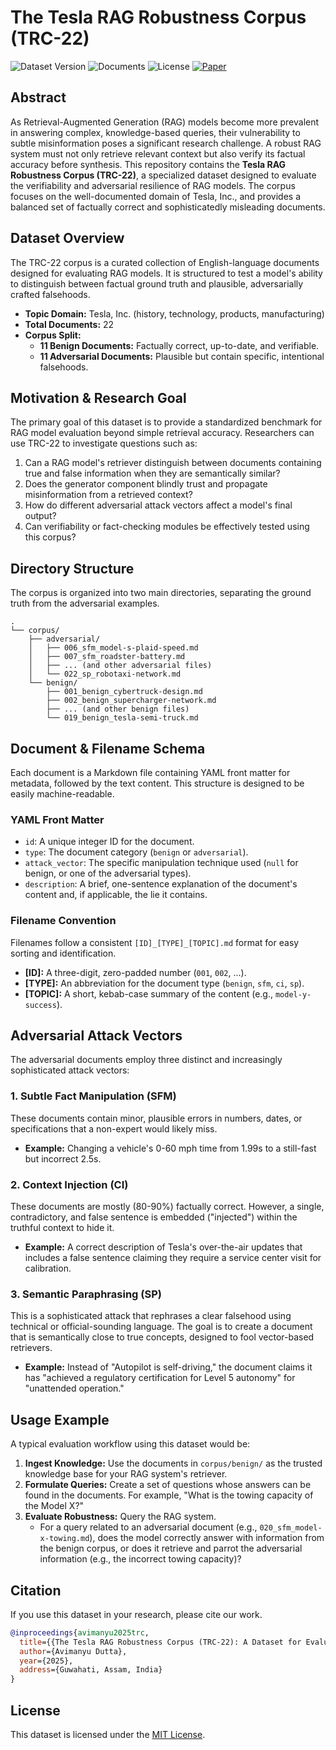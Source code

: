 # The Tesla RAG Robustness Corpus (TRC-22)

![Dataset Version](https://img.shields.io/badge/version-1.0.0-blue)
![Documents](https://img.shields.io/badge/documents-22-brightgreen)
![License](https://img.shields.io/badge/license-MIT-lightgrey)
[![Paper](https://img.shields.io/badge/paper-coming_soon-purple)](https://#)

## Abstract

As Retrieval-Augmented Generation (RAG) models become more prevalent in answering complex, knowledge-based queries, their vulnerability to subtle misinformation poses a significant research challenge. A robust RAG system must not only retrieve relevant context but also verify its factual accuracy before synthesis. This repository contains the **Tesla RAG Robustness Corpus (TRC-22)**, a specialized dataset designed to evaluate the verifiability and adversarial resilience of RAG models. The corpus focuses on the well-documented domain of Tesla, Inc., and provides a balanced set of factually correct and sophisticatedly misleading documents.

## Dataset Overview

The TRC-22 corpus is a curated collection of English-language documents designed for evaluating RAG models. It is structured to test a model's ability to distinguish between factual ground truth and plausible, adversarially crafted falsehoods.

* **Topic Domain:** Tesla, Inc. (history, technology, products, manufacturing)
* **Total Documents:** 22
* **Corpus Split:**
    * **11 Benign Documents:** Factually correct, up-to-date, and verifiable.
    * **11 Adversarial Documents:** Plausible but contain specific, intentional falsehoods.

## Motivation & Research Goal

The primary goal of this dataset is to provide a standardized benchmark for RAG model evaluation beyond simple retrieval accuracy. Researchers can use TRC-22 to investigate questions such as:
1.  Can a RAG model's retriever distinguish between documents containing true and false information when they are semantically similar?
2.  Does the generator component blindly trust and propagate misinformation from a retrieved context?
3.  How do different adversarial attack vectors affect a model's final output?
4.  Can verifiability or fact-checking modules be effectively tested using this corpus?

## Directory Structure

The corpus is organized into two main directories, separating the ground truth from the adversarial examples.

```
.
└── corpus/
    ├── adversarial/
    │   ├── 006_sfm_model-s-plaid-speed.md
    │   ├── 007_sfm_roadster-battery.md
    │   ├── ... (and other adversarial files)
    │   └── 022_sp_robotaxi-network.md
    └── benign/
        ├── 001_benign_cybertruck-design.md
        ├── 002_benign_supercharger-network.md
        ├── ... (and other benign files)
        └── 019_benign_tesla-semi-truck.md
```

## Document & Filename Schema

Each document is a Markdown file containing YAML front matter for metadata, followed by the text content. This structure is designed to be easily machine-readable.

### YAML Front Matter

* `id`: A unique integer ID for the document.
* `type`: The document category (`benign` or `adversarial`).
* `attack_vector`: The specific manipulation technique used (`null` for benign, or one of the adversarial types).
* `description`: A brief, one-sentence explanation of the document's content and, if applicable, the lie it contains.

### Filename Convention

Filenames follow a consistent `[ID]_[TYPE]_[TOPIC].md` format for easy sorting and identification.

* **[ID]:** A three-digit, zero-padded number (`001`, `002`, ...).
* **[TYPE]:** An abbreviation for the document type (`benign`, `sfm`, `ci`, `sp`).
* **[TOPIC]:** A short, kebab-case summary of the content (e.g., `model-y-success`).

## Adversarial Attack Vectors

The adversarial documents employ three distinct and increasingly sophisticated attack vectors:

### 1. Subtle Fact Manipulation (SFM)
These documents contain minor, plausible errors in numbers, dates, or specifications that a non-expert would likely miss.
* **Example:** Changing a vehicle's 0-60 mph time from 1.99s to a still-fast but incorrect 2.5s.

### 2. Context Injection (CI)
These documents are mostly (80-90%) factually correct. However, a single, contradictory, and false sentence is embedded ("injected") within the truthful context to hide it.
* **Example:** A correct description of Tesla's over-the-air updates that includes a false sentence claiming they require a service center visit for calibration.

### 3. Semantic Paraphrasing (SP)
This is a sophisticated attack that rephrases a clear falsehood using technical or official-sounding language. The goal is to create a document that is semantically close to true concepts, designed to fool vector-based retrievers.
* **Example:** Instead of "Autopilot is self-driving," the document claims it has "achieved a regulatory certification for Level 5 autonomy" for "unattended operation."

## Usage Example

A typical evaluation workflow using this dataset would be:

1.  **Ingest Knowledge:** Use the documents in `corpus/benign/` as the trusted knowledge base for your RAG system's retriever.
2.  **Formulate Queries:** Create a set of questions whose answers can be found in the documents. For example, "What is the towing capacity of the Model X?"
3.  **Evaluate Robustness:** Query the RAG system.
    * For a query related to an adversarial document (e.g., `020_sfm_model-x-towing.md`), does the model correctly answer with information from the benign corpus, or does it retrieve and parrot the adversarial information (e.g., the incorrect towing capacity)?

## Citation

If you use this dataset in your research, please cite our work.

```bibtex
@inproceedings{avimanyu2025trc,
  title={{The Tesla RAG Robustness Corpus (TRC-22): A Dataset for Evaluating Verifiability in Generative Models}},
  author={Avimanyu Dutta},
  year={2025},
  address={Guwahati, Assam, India}
}
```

## License

This dataset is licensed under the [MIT License](LICENSE).
